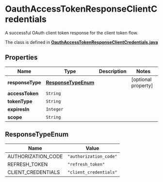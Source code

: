 

# OauthAccessTokenResponseClientCredentials

A successful OAuth client token response for the client token flow.

The class is defined in **[OauthAccessTokenResponseClientCredentials.java](../../src/main/java/org/openapitools/model/OauthAccessTokenResponseClientCredentials.java)**

## Properties

Name | Type | Description | Notes
------------ | ------------- | ------------- | -------------
**responseType** | [**ResponseTypeEnum**](#ResponseTypeEnum) |  |  [optional property]
**accessToken** | `String` |  | 
**tokenType** | `String` |  | 
**expiresIn** | `Integer` |  | 
**scope** | `String` |  | 

## ResponseTypeEnum

Name | Value
---- | -----
AUTHORIZATION_CODE | `"authorization_code"`
REFRESH_TOKEN | `"refresh_token"`
CLIENT_CREDENTIALS | `"client_credentials"`






